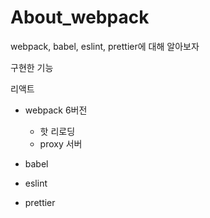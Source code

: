 # About_webpack

webpack, babel, eslint, prettier에 대해 알아보자

구현한 기능

리액트

- webpack 6버전

  - 핫 리로딩
  - proxy 서버

- babel

- eslint

- prettier
